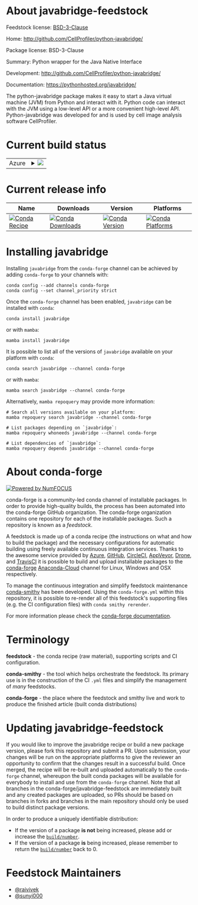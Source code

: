 About javabridge-feedstock
==========================

Feedstock license: [BSD-3-Clause](https://github.com/conda-forge/javabridge-feedstock/blob/main/LICENSE.txt)

Home: http://github.com/CellProfiler/python-javabridge/

Package license: BSD-3-Clause

Summary: Python wrapper for the Java Native Interface

Development: http://github.com/CellProfiler/python-javabridge/

Documentation: https://pythonhosted.org/javabridge/

The python-javabridge package makes it easy to start a Java virtual machine (JVM) from Python and interact with it. Python code can interact with the JVM using a low-level API or a more convenient high-level API. Python-javabridge was developed for and is used by cell image analysis software CellProfiler.


Current build status
====================


<table>
    
  <tr>
    <td>Azure</td>
    <td>
      <details>
        <summary>
          <a href="https://dev.azure.com/conda-forge/feedstock-builds/_build/latest?definitionId=9220&branchName=main">
            <img src="https://dev.azure.com/conda-forge/feedstock-builds/_apis/build/status/javabridge-feedstock?branchName=main">
          </a>
        </summary>
        <table>
          <thead><tr><th>Variant</th><th>Status</th></tr></thead>
          <tbody><tr>
              <td>linux_64_numpy1.22python3.10.____cpython</td>
              <td>
                <a href="https://dev.azure.com/conda-forge/feedstock-builds/_build/latest?definitionId=9220&branchName=main">
                  <img src="https://dev.azure.com/conda-forge/feedstock-builds/_apis/build/status/javabridge-feedstock?branchName=main&jobName=linux&configuration=linux%20linux_64_numpy1.22python3.10.____cpython" alt="variant">
                </a>
              </td>
            </tr><tr>
              <td>linux_64_numpy1.22python3.8.____cpython</td>
              <td>
                <a href="https://dev.azure.com/conda-forge/feedstock-builds/_build/latest?definitionId=9220&branchName=main">
                  <img src="https://dev.azure.com/conda-forge/feedstock-builds/_apis/build/status/javabridge-feedstock?branchName=main&jobName=linux&configuration=linux%20linux_64_numpy1.22python3.8.____cpython" alt="variant">
                </a>
              </td>
            </tr><tr>
              <td>linux_64_numpy1.22python3.9.____cpython</td>
              <td>
                <a href="https://dev.azure.com/conda-forge/feedstock-builds/_build/latest?definitionId=9220&branchName=main">
                  <img src="https://dev.azure.com/conda-forge/feedstock-builds/_apis/build/status/javabridge-feedstock?branchName=main&jobName=linux&configuration=linux%20linux_64_numpy1.22python3.9.____cpython" alt="variant">
                </a>
              </td>
            </tr><tr>
              <td>linux_64_numpy1.23python3.11.____cpython</td>
              <td>
                <a href="https://dev.azure.com/conda-forge/feedstock-builds/_build/latest?definitionId=9220&branchName=main">
                  <img src="https://dev.azure.com/conda-forge/feedstock-builds/_apis/build/status/javabridge-feedstock?branchName=main&jobName=linux&configuration=linux%20linux_64_numpy1.23python3.11.____cpython" alt="variant">
                </a>
              </td>
            </tr><tr>
              <td>linux_64_numpy1.26python3.12.____cpython</td>
              <td>
                <a href="https://dev.azure.com/conda-forge/feedstock-builds/_build/latest?definitionId=9220&branchName=main">
                  <img src="https://dev.azure.com/conda-forge/feedstock-builds/_apis/build/status/javabridge-feedstock?branchName=main&jobName=linux&configuration=linux%20linux_64_numpy1.26python3.12.____cpython" alt="variant">
                </a>
              </td>
            </tr>
          </tbody>
        </table>
      </details>
    </td>
  </tr>
</table>

Current release info
====================

| Name | Downloads | Version | Platforms |
| --- | --- | --- | --- |
| [![Conda Recipe](https://img.shields.io/badge/recipe-javabridge-green.svg)](https://anaconda.org/conda-forge/javabridge) | [![Conda Downloads](https://img.shields.io/conda/dn/conda-forge/javabridge.svg)](https://anaconda.org/conda-forge/javabridge) | [![Conda Version](https://img.shields.io/conda/vn/conda-forge/javabridge.svg)](https://anaconda.org/conda-forge/javabridge) | [![Conda Platforms](https://img.shields.io/conda/pn/conda-forge/javabridge.svg)](https://anaconda.org/conda-forge/javabridge) |

Installing javabridge
=====================

Installing `javabridge` from the `conda-forge` channel can be achieved by adding `conda-forge` to your channels with:

```
conda config --add channels conda-forge
conda config --set channel_priority strict
```

Once the `conda-forge` channel has been enabled, `javabridge` can be installed with `conda`:

```
conda install javabridge
```

or with `mamba`:

```
mamba install javabridge
```

It is possible to list all of the versions of `javabridge` available on your platform with `conda`:

```
conda search javabridge --channel conda-forge
```

or with `mamba`:

```
mamba search javabridge --channel conda-forge
```

Alternatively, `mamba repoquery` may provide more information:

```
# Search all versions available on your platform:
mamba repoquery search javabridge --channel conda-forge

# List packages depending on `javabridge`:
mamba repoquery whoneeds javabridge --channel conda-forge

# List dependencies of `javabridge`:
mamba repoquery depends javabridge --channel conda-forge
```


About conda-forge
=================

[![Powered by
NumFOCUS](https://img.shields.io/badge/powered%20by-NumFOCUS-orange.svg?style=flat&colorA=E1523D&colorB=007D8A)](https://numfocus.org)

conda-forge is a community-led conda channel of installable packages.
In order to provide high-quality builds, the process has been automated into the
conda-forge GitHub organization. The conda-forge organization contains one repository
for each of the installable packages. Such a repository is known as a *feedstock*.

A feedstock is made up of a conda recipe (the instructions on what and how to build
the package) and the necessary configurations for automatic building using freely
available continuous integration services. Thanks to the awesome service provided by
[Azure](https://azure.microsoft.com/en-us/services/devops/), [GitHub](https://github.com/),
[CircleCI](https://circleci.com/), [AppVeyor](https://www.appveyor.com/),
[Drone](https://cloud.drone.io/welcome), and [TravisCI](https://travis-ci.com/)
it is possible to build and upload installable packages to the
[conda-forge](https://anaconda.org/conda-forge) [Anaconda-Cloud](https://anaconda.org/)
channel for Linux, Windows and OSX respectively.

To manage the continuous integration and simplify feedstock maintenance
[conda-smithy](https://github.com/conda-forge/conda-smithy) has been developed.
Using the ``conda-forge.yml`` within this repository, it is possible to re-render all of
this feedstock's supporting files (e.g. the CI configuration files) with ``conda smithy rerender``.

For more information please check the [conda-forge documentation](https://conda-forge.org/docs/).

Terminology
===========

**feedstock** - the conda recipe (raw material), supporting scripts and CI configuration.

**conda-smithy** - the tool which helps orchestrate the feedstock.
                   Its primary use is in the construction of the CI ``.yml`` files
                   and simplify the management of *many* feedstocks.

**conda-forge** - the place where the feedstock and smithy live and work to
                  produce the finished article (built conda distributions)


Updating javabridge-feedstock
=============================

If you would like to improve the javabridge recipe or build a new
package version, please fork this repository and submit a PR. Upon submission,
your changes will be run on the appropriate platforms to give the reviewer an
opportunity to confirm that the changes result in a successful build. Once
merged, the recipe will be re-built and uploaded automatically to the
`conda-forge` channel, whereupon the built conda packages will be available for
everybody to install and use from the `conda-forge` channel.
Note that all branches in the conda-forge/javabridge-feedstock are
immediately built and any created packages are uploaded, so PRs should be based
on branches in forks and branches in the main repository should only be used to
build distinct package versions.

In order to produce a uniquely identifiable distribution:
 * If the version of a package **is not** being increased, please add or increase
   the [``build/number``](https://docs.conda.io/projects/conda-build/en/latest/resources/define-metadata.html#build-number-and-string).
 * If the version of a package **is** being increased, please remember to return
   the [``build/number``](https://docs.conda.io/projects/conda-build/en/latest/resources/define-metadata.html#build-number-and-string)
   back to 0.

Feedstock Maintainers
=====================

* [@raivivek](https://github.com/raivivek/)
* [@sunyi000](https://github.com/sunyi000/)

